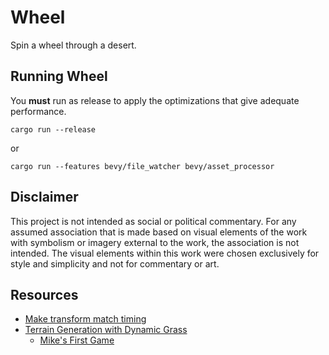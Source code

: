 # Wheel

Spin a wheel through a desert.

## Running Wheel

You **must** run as release to apply the optimizations that give adequate performance.

```cli
cargo run --release
```

or

```cli
cargo run --features bevy/file_watcher bevy/asset_processor
```

## Disclaimer

This project is not intended as social or political commentary. For any assumed association that is made based on visual elements of the work with symbolism or imagery external to the work, the association is not intended. The visual elements within this work were chosen exclusively for style and simplicity and not for commentary or art.

## Resources

- [Make transform match timing](https://github.com/bevyengine/bevy/blob/latest/examples/transforms/3d_rotation.rs)
- [Terrain Generation with Dynamic Grass](https://dev.to/mikeam565/rust-game-dev-log-5-improved-terrain-generation-dynamic-grass-in-an-endless-world-291i)
    - [Mike's First Game](https://github.com/mikeam565/first-game)

